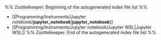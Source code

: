 %% Zoottelkeeper: Beginning of the autogenerated index file list  %%
-  [[Programming/Instruments/Jupyter notebook/__jupyter_notebook__|__jupyter_notebook__]]
-  [[Programming/Instruments/Jupyter notebook/Jupyter WSL|Jupyter WSL]]
%% Zoottelkeeper: End of the autogenerated index file list  %%
